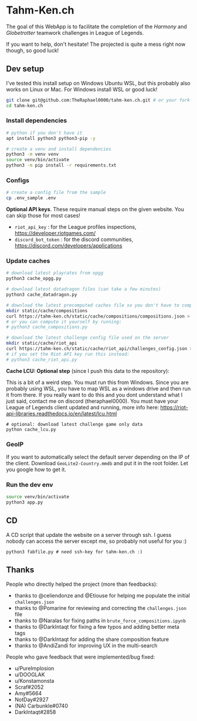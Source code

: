 # Tahm-Ken.ch

The goal of this WebApp is to facilitate the completion of the _Harmony_ and _Globetrotter_ teamwork challenges in League of Legends.

If you want to help, don't hesitate! The projected is quite a mess right now though, so good luck!

## Dev setup

I've tested this install setup on Windows Ubuntu WSL, but this probably also works on Linux or Mac.
For Windows install WSL or good luck!

```bash
git clone git@github.com:TheRaphael0000/tahm-ken.ch.git # or your fork URL
cd tahm-ken.ch
```

### Install dependencies

```bash
# python if you don't have it
apt install python3 python3-pip -y

# create a venv and install dependencies
python3 -m venv venv
source venv/bin/activate
python3 -m pip install -r requirements.txt
```

### Configs

```bash
# create a config file from the sample
cp .env_sample .env
```

**Optional API keys**. These require manual steps on the given website. You can skip those for most cases!

-   `riot_api_key` : for the League profiles inspections, https://developer.riotgames.com/
-   `discord_bot_token` : for the discord communities, https://discord.com/developers/applications

### Update caches

```bash
# download latest playrates from opgg
python3 cache_opgg.py

# download latest datadragon files (can take a few minutes)
python3 cache_datadragon.py

# download the latest precomputed caches file so you don't have to compute them yourself
mkdir static/cache/compositions
curl https://tahm-ken.ch/static/cache/compositions/compositions.json > static/cache/compositions/compositions.json
# or you can compute it yourself by running:
# python3 cache_compositions.py

# download the latest challenge config file used on the server
mkdir static/cache/riot_api
curl https://tahm-ken.ch/static/cache/riot_api/challenges_config.json > static/cache/riot_api/challenges_config.json
# if you set the Riot API key run this instead:
# python3 cache_riot_api.py
```

**Cache LCU: Optional step** (since I push this data to the repository): 

This is a bit of a weird step. You must run this from Windows. Since you are probably using WSL, you have to map WSL as a windows drive and then run it from there.
If you really want to do this and you dont understand what I just said, contact me on discord (theraphael0000).
You must have your League of Legends client updated and running, more info here: https://riot-api-libraries.readthedocs.io/en/latest/lcu.html
```
# optional: download latest challenge game only data
python cache_lcu.py
```

### GeoIP

If you want to automatically select the default server depending on the IP of the client.
Download `GeoLite2-Country.mmdb` and put it in the root folder.
Let you google how to get it.

### Run the dev env

```bash
source venv/bin/activate
python3 app.py
```

## CD

A CD script that update the website on a server through ssh. I guess nobody can access the server except me, so probably not useful for you :)

```
python3 fabfile.py # need ssh-key for tahm-ken.ch :)
```

## Thanks

People who directly helped the project (more than feedbacks):

-   thanks to @celiendonze and @Etiouse for helping me populate the initial `challenges.json`
-   thanks to @Pomarine for reviewing and correcting the `challenges.json` file
-   thanks to @Naralas for fixing paths in `brute_force_compositions.ipynb`
-   thanks to @DarkIntaqt for fixing a few typos and adding better meta tags
-   thanks to @DarkIntaqt for adding the share composition feature
-   thanks to @AndiZandi for improving UX in the multi-search

People who gave feedback that were implemented/bug fixed:

-   u/PureImplosion
-   u/DOOGLAK
-   u/Konstamonsta
-   Scraf#2052
-   Amy#5664
-   NotDay#2927
-   (NA) Carbunkle#0740
-   DarkIntaqt#2858
